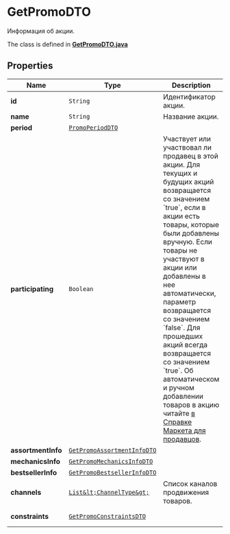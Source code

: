 

# GetPromoDTO

Информация об акции.

The class is defined in **[GetPromoDTO.java](../../src/main/java/org/openapitools/model/GetPromoDTO.java)**

## Properties

Name | Type | Description | Notes
------------ | ------------- | ------------- | -------------
**id** | `String` | Идентификатор акции. | 
**name** | `String` | Название акции. | 
**period** | [`PromoPeriodDTO`](PromoPeriodDTO.md) |  | 
**participating** | `Boolean` | Участвует или участвовал ли продавец в этой акции.  Для текущих и будущих акций возвращается со значением &#x60;true&#x60;, если в акции есть товары, которые были добавлены вручную. Если товары не участвуют в акции или добавлены в нее автоматически, параметр возвращается со значением &#x60;false&#x60;.  Для прошедших акций всегда возвращается со значением &#x60;true&#x60;.  Об автоматическом и ручном добавлении товаров в акцию читайте [в Справке Маркета для продавцов](https://yandex.ru/support2/marketplace/ru/marketing/promos/market/index).  | 
**assortmentInfo** | [`GetPromoAssortmentInfoDTO`](GetPromoAssortmentInfoDTO.md) |  | 
**mechanicsInfo** | [`GetPromoMechanicsInfoDTO`](GetPromoMechanicsInfoDTO.md) |  | 
**bestsellerInfo** | [`GetPromoBestsellerInfoDTO`](GetPromoBestsellerInfoDTO.md) |  | 
**channels** | [`List&lt;ChannelType&gt;`](ChannelType.md) | Список каналов продвижения товаров. |  [optional property]
**constraints** | [`GetPromoConstraintsDTO`](GetPromoConstraintsDTO.md) |  |  [optional property]












